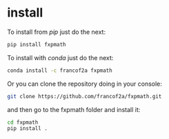 # install

To install from *pip* just do the next:

```bash
pip install fxpmath
```

To install with *conda* just do the next:

```bash
conda install -c francof2a fxpmath
```

Or you can clone the repository doing in your console:

```bash
git clone https://github.com/francof2a/fxpmath.git
```

and then go to the fxpmath folder and install it:

```bash
cd fxpmath
pip install .
```
